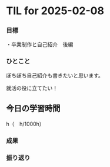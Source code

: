 # TIL for 2025-02-08

### 目標  

・卒業制作と自己紹介　後編

### ひとこと

ぼちぼち自己紹介も書きたいと思います。

就活の役に立てたい！

## 今日の学習時間

  h（　h/1000h）
  
### 成果
 
### 振り返り 
